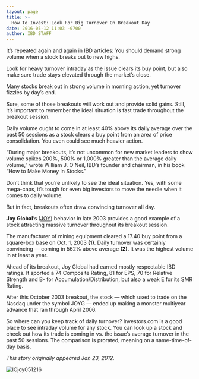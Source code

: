 ```yaml
---
layout: page
title: >-
  How To Invest: Look For Big Turnover On Breakout Day
date: 2016-05-12 11:03 -0700
author: IBD STAFF
---
```





It’s repeated again and again in IBD articles: You should demand strong volume when a stock breaks out to new highs.


Look for heavy turnover intraday as the issue clears its buy point, but also make sure trade stays elevated through the market’s close.


Many stocks break out in strong volume in morning action, yet turnover fizzles by day’s end.


Sure, some of those breakouts will work out and provide solid gains. Still, it’s important to remember the ideal situation is fast trade throughout the breakout session.


Daily volume ought to come in at least 40% above its daily average over the past 50 sessions as a stock clears a buy point from an area of price consolidation. You even could see much heavier action.


“During major breakouts, it’s not uncommon for new market leaders to show volume spikes 200%, 500% or 1,000% greater than the average daily volume,” wrote William J. O’Neil, IBD’s founder and chairman, in his book “How to Make Money in Stocks.”


Don’t think that you’re unlikely to see the ideal situation. Yes, with some mega-caps, it’s tough for even big investors to move the needle when it comes to daily volume.


But in fact, breakouts often draw convincing turnover all day.


**Joy Global**‘s ([JOY](https://research.investors.com/quote.aspx?symbol=JOY)) behavior in late 2003 provides a good example of a stock attracting massive turnover throughout its breakout session.


The manufacturer of mining equipment cleared a 17.40 buy point from a square-box base on Oct. 1, 2003 **(1)**. Daily turnover was certainly convincing — coming in 562% above average **(2)**. It was the highest volume in at least a year.


Ahead of its breakout, Joy Global had earned mostly respectable IBD ratings. It sported a 74 Composite Rating, 81 for EPS, 70 for Relative Strength and B- for Accumulation/Distribution, but also a weak E for its SMR Rating.


After this October 2003 breakout, the stock — which used to trade on the Nasdaq under the symbol JOYG — ended up making a monster multiyear advance that ran through April 2006.


So where can you keep track of daily turnover? Investors.com is a good place to see intraday volume for any stock. You can look up a stock and check out how its trade is coming in vs. the issue’s average turnover in the past 50 sessions. The comparison is prorated, meaning on a same-time-of-day basis.


*This story originally appeared Jan 23, 2012.*


![ICjoy051216](https://www.investors.com/wp-content/uploads/2016/05/ICjoy051216-1024x579.jpg)




